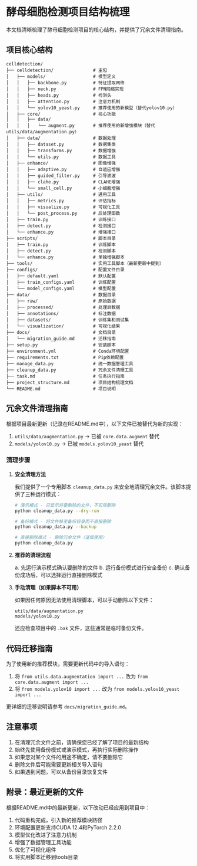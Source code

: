 # 酵母细胞检测项目结构梳理

本文档清晰梳理了酵母细胞检测项目的核心结构，并提供了冗余文件清理指南。

## 项目核心结构

```
celldetection/
├── celldetection/               # 主包
│   ├── models/                  # 模型定义
│   │   ├── backbone.py          # 特征提取网络
│   │   ├── neck.py              # FPN网络实现
│   │   ├── heads.py             # 检测头
│   │   ├── attention.py         # 注意力机制
│   │   └── yolov10_yeast.py     # 推荐使用的新模型（替代yolov10.py）
│   ├── core/                    # 核心功能
│   │   ├── data/
│   │   │   └── augment.py       # 推荐使用的新增强模块（替代utils/data/augmentation.py）
│   ├── data/                    # 数据处理
│   │   ├── dataset.py           # 数据集类
│   │   ├── transforms.py        # 数据增强
│   │   └── utils.py             # 数据工具
│   ├── enhance/                 # 图像增强
│   │   ├── adaptive.py          # 自适应增强
│   │   ├── guided_filter.py     # 引导滤波
│   │   ├── clahe.py             # CLAHE增强 
│   │   └── small_cell.py        # 小细胞增强
│   ├── utils/                   # 通用工具
│   │   ├── metrics.py           # 评估指标
│   │   ├── visualize.py         # 可视化工具
│   │   └── post_process.py      # 后处理函数
│   ├── train.py                 # 训练接口
│   ├── detect.py                # 检测接口
│   └── enhance.py               # 增强接口
├── scripts/                     # 脚本目录
│   ├── train.py                 # 训练脚本
│   ├── detect.py                # 检测脚本
│   └── enhance.py               # 单独增强脚本
├── tools/                       # 实用工具脚本（最新更新中提到）
├── configs/                     # 配置文件目录
│   ├── default.yaml             # 默认配置
│   ├── train_configs.yaml       # 训练配置
│   └── model_configs.yaml       # 模型配置
├── data/                        # 数据目录
│   ├── raw/                     # 原始数据
│   ├── processed/               # 处理后数据
│   ├── annotations/             # 标注数据
│   ├── datasets/                # 训练集和测试集
│   └── visualization/           # 可视化结果
├── docs/                        # 文档目录
│   └── migration_guide.md       # 迁移指南
├── setup.py                     # 安装脚本
├── environment.yml              # Conda环境配置
├── requirements.txt             # Pip依赖配置
├── manage_data.py               # 统一数据管理工具
├── cleanup_data.py              # 冗余文件清理工具
├── task.md                      # 任务执行指南
├── project_structure.md         # 项目结构梳理文档
└── README.md                    # 项目说明
```

## 冗余文件清理指南

根据项目最新更新（记录在README.md中），以下文件已被替代为新的实现：

1. `utils/data/augmentation.py` → 已被 `core.data.augment` 替代
2. `models/yolov10.py` → 已被 `models.yolov10_yeast` 替代

### 清理步骤

1. **安全清理方法**

   我们提供了一个专用脚本 `cleanup_data.py` 来安全地清理冗余文件。该脚本提供了三种运行模式：

   ```bash
   # 演示模式 - 只显示将要删除的文件，不实际删除
   python cleanup_data.py --dry-run

   # 备份模式 - 将文件移至备份目录而不直接删除
   python cleanup_data.py --backup

   # 直接删除模式 - 删除冗余文件（谨慎使用）
   python cleanup_data.py
   ```

2. **推荐的清理流程**

   a. 先运行演示模式确认要删除的文件
   b. 运行备份模式进行安全备份
   c. 确认备份成功后，可以选择运行直接删除模式

3. **手动清理（如果脚本不可用）**

   如果因任何原因无法使用清理脚本，可以手动删除以下文件：
   
   ```
   utils/data/augmentation.py
   models/yolov10.py
   ```

   还应检查项目中的 `.bak` 文件，这些通常是临时备份文件。

## 代码迁移指南

为了使用新的推荐模块，需要更新代码中的导入语句：

1. 将 `from utils.data.augmentation import ...` 改为 `from core.data.augment import ...`
2. 将 `from models.yolov10 import ...` 改为 `from models.yolov10_yeast import ...`

更详细的迁移说明请参考 `docs/migration_guide.md`。

## 注意事项

1. 在清理冗余文件之前，请确保您已经了解了项目的最新结构
2. 始终先使用备份模式或演示模式，再执行实际删除操作
3. 如果您对某个文件的用途不确定，请不要删除它
4. 删除文件后可能需要更新相关导入语句
5. 如果遇到问题，可以从备份目录恢复文件

## 附录：最近更新的文件

根据README.md中的最新更新，以下改动已经应用到项目中：

1. 代码重构完成，引入新的推荐模块路径
2. 环境配置更新支持CUDA 12.4和PyTorch 2.2.0
3. 模型优化改进了注意力机制
4. 增强了数据管理工具功能
5. 优化了可视化组件
6. 将实用脚本迁移到tools目录 